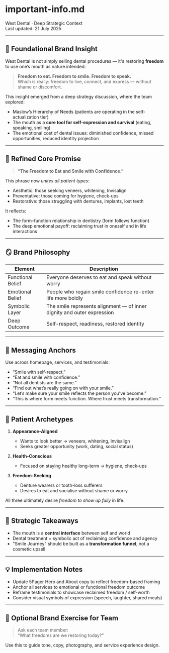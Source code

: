 # important-info.md  
West Dental · Deep Strategic Context  
Last updated: 21 July 2025

---

## 🧠 Foundational Brand Insight

West Dental is not simply selling dental procedures — it's restoring **freedom** to use one’s mouth as nature intended:

> **Freedom to eat. Freedom to smile. Freedom to speak.**  
> Which is really: freedom to live, connect, and express — without shame or discomfort.

This insight emerged from a deep strategy discussion, where the team explored:
- Maslow’s Hierarchy of Needs (patients are operating in the self-actualization tier)
- The mouth as a **core tool for self-expression and survival** (eating, speaking, smiling)
- The emotional cost of dental issues: diminished confidence, missed opportunities, reduced identity projection

---

## 🧩 Refined Core Promise

> **“The Freedom to Eat and Smile with Confidence.”**

This phrase now *unites all patient types*:
- Aesthetic: those seeking veneers, whitening, Invisalign
- Preventative: those coming for hygiene, check-ups
- Restorative: those struggling with dentures, implants, lost teeth

It reflects:
- The form–function relationship in dentistry (form follows function)
- The deep emotional payoff: reclaiming trust in oneself and in life interactions

---

## 🪞 Brand Philosophy

| Element            | Description                                                                 |
|--------------------|-----------------------------------------------------------------------------|
| Functional Belief  | Everyone deserves to eat and speak without worry                            |
| Emotional Belief   | People who regain smile confidence re-enter life more boldly                |
| Symbolic Layer     | The smile represents alignment — of inner dignity and outer expression      |
| Deep Outcome       | Self-respect, readiness, restored identity                                   |

---

## 🔑 Messaging Anchors

Use across homepage, services, and testimonials:

- “Smile with self-respect.”  
- “Eat and smile with confidence.”  
- “Not all dentists are the same.”  
- “Find out what’s really going on with your smile.”  
- “Let’s make sure your smile reflects the person you’ve become.”  
- “This is where form meets function. Where trust meets transformation.”

---

## 🧬 Patient Archetypes

1. **Appearance-Aligned**
   - Wants to look better → veneers, whitening, Invisalign
   - Seeks greater opportunity (work, dating, social status)

2. **Health-Conscious**
   - Focused on staying healthy long-term → hygiene, check-ups

3. **Freedom-Seeking**
   - Denture wearers or tooth-loss sufferers
   - Desires to eat and socialise without shame or worry

All three ultimately desire *freedom to show up fully* in life.

---

## 🎯 Strategic Takeaways

- The mouth is a **central interface** between self and world
- Dental treatment = symbolic act of reclaiming confidence and agency
- "Smile Journey" should be built as a **transformation funnel**, not a cosmetic upsell

---

## 💡 Implementation Notes

- Update 5Pager Hero and About copy to reflect freedom-based framing
- Anchor all services to emotional or functional freedom outcome
- Reframe testimonials to showcase reclaimed freedom / self-worth
- Consider visual symbols of expression (speech, laughter, shared meals)

---

## 🔧 Optional Brand Exercise for Team

> Ask each team member:  
> “What freedoms are we restoring today?”

Use this to guide tone, copy, photography, and service experience design.

